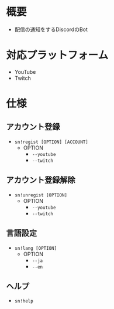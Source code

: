 # 概要
* 配信の通知をするDiscordのBot

# 対応プラットフォーム
* YouTube
* Twitch

# 仕様
## アカウント登録
* `sn!regist [OPTION] [ACCOUNT]`
    * OPTION
        * `--youtube`
        * `--twitch`

## アカウント登録解除
* `sn!unregist [OPTION]`
    * OPTION
        * `--youtube`
        * `--twitch`

## 言語設定
* `sn!lang [OPTION]`
    * OPTION
        * `--ja`
        * `--en`

## ヘルプ
* `sn!help`
